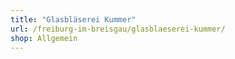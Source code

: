 ```yaml
---
title: "Glasbläserei Kummer"
url: /freiburg-im-breisgau/glasblaeserei-kummer/
shop: Allgemein
---
```

